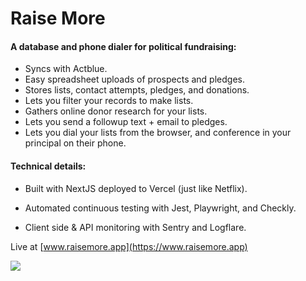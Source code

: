 # Raise More

#### A database and phone dialer for political fundraising:

-   Syncs with Actblue.
-   Easy spreadsheet uploads of prospects and pledges.
-   Stores lists, contact attempts, pledges, and donations.
-   Lets you filter your records to make lists.
-   Gathers online donor research for your lists.
-   Lets you send a followup text + email to pledges.
-   Lets you dial your lists from the browser, and conference in your principal on their phone.

#### Technical details:

-   Built with NextJS deployed to Vercel (just like Netflix).

-   Automated continuous testing with Jest, Playwright, and Checkly.

-   Client side & API monitoring with Sentry and Logflare.

Live at [www.raisemore.app](https://www.raisemore.app)

![](https://github.com/zachblume/raisemore/blob/main/public/screenshot-rm.png?raw=true)
